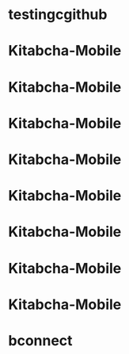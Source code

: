 # testingcgithub
# Kitabcha-Mobile
# Kitabcha-Mobile
# Kitabcha-Mobile
# Kitabcha-Mobile
# Kitabcha-Mobile
# Kitabcha-Mobile
# Kitabcha-Mobile
# Kitabcha-Mobile
# bconnect
